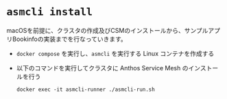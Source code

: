 # `asmcli install`

macOSを前提に、クラスタの作成及びCSMのインストールから、サンプルアプリBookinfoの実装までを行なっていきます。

- `docker compose` を実行し、`asmcli` を実行する Linux コンテナを作成する
- 以下のコマンドを実行してクラスタに Anthos Service Mesh のインストールを行う

    ```shell
    docker exec -it asmcli-runner ./asmcli-run.sh
    ```
